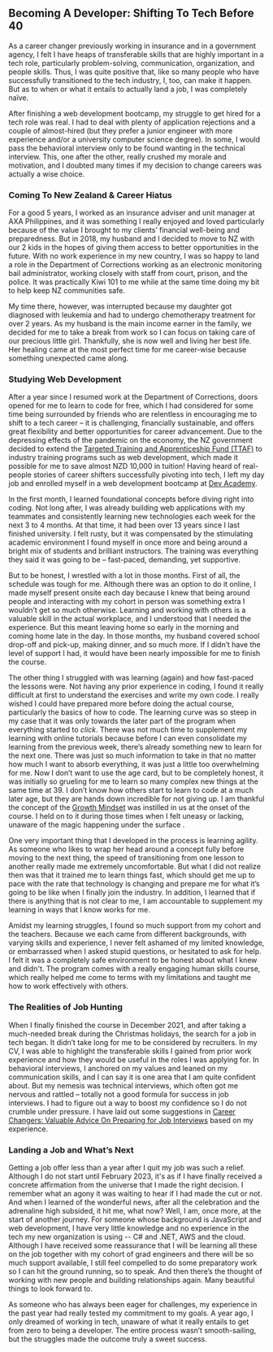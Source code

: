 ## Becoming A Developer: Shifting To Tech Before 40

As a career changer previously working in insurance and in a government agency, I felt I have heaps of transferable skills that are highly important in a tech role, particularly problem-solving, communication, organization, and people skills. Thus, I was quite positive that, like so many people who have successfully transitioned to the tech industry, I, too, can make it happen. But as to when or what it entails to actually land a job, I was completely naïve.

After finishing a web development bootcamp, my struggle to get hired for a tech role was real. I had to deal with plenty of application rejections and a couple of almost-hired (but they prefer a junior engineer with more experience and/or a university computer science degree). In some, I would pass the behavioral interview only to be found wanting in the technical interview. This, one after the other, really crushed my morale and motivation, and I doubted many times if my decision to change careers was actually a wise choice.

### Coming To New Zealand & Career Hiatus

For a good 5 years, I worked as an insurance adviser and unit manager at AXA Philippines, and it was something I really enjoyed and loved particularly because of the value I brought to my clients’ financial well-being and preparedness. But in 2018, my husband and I decided to move to NZ with our 2 kids in the hopes of giving them access to better opportunities in the future. With no work experience in my new country, I was so happy to land a role in the Department of Corrections working as an electronic monitoring bail administrator, working closely with staff from court, prison, and the police. It was practically Kiwi 101 to me while at the same time doing my bit to help keep NZ communities safe. 

My time there, however, was interrupted because my daughter got diagnosed with leukemia and had to undergo chemotherapy treatment for over 2 years. As my husband is the main income earner in the family, we decided for me to take a break from work so I can focus on taking care of our precious little girl. Thankfully, she is now well and living her best life. Her healing came at the most perfect time for me career-wise because something unexpected came along.

### Studying Web Development

After a year since I resumed work at the Department of Corrections, doors opened for me to learn to code for free, which I had considered for some time being surrounded by friends who are relentless in encouraging me to shift to a tech career – it is challenging, financially sustainable, and offers great flexibility and better opportunities for career advancement. Due to the depressing effects of the pandemic on the economy, the NZ government decided to extend the [Targeted Training and Apprenticeship Fund (TTAF)](https://www.careers.govt.nz/courses/funding-study-and-training/ttaf/) to industry training programs such as web development, which made it possible for me to save almost NZD 10,000 in tuition! Having heard of real-people stories of career shifters successfully pivoting into tech, I left my day job and enrolled myself in a web development bootcamp at [Dev Academy](https://devacademy.co.nz/). 

In the first month, I learned foundational concepts before diving right into coding. Not long after, I was already building web applications with my teammates and consistently learning new technologies each week for the next 3 to 4 months. At that time, it had been over 13 years since I last finished university. I felt rusty, but it was compensated by the stimulating academic environment I found myself in once more and being around a bright mix of students and brilliant instructors. The training was everything they said it was going to be – fast-paced, demanding, yet supportive. 

But to be honest, I wrestled with a lot in those months. First of all, the schedule was tough for me. Although there was an option to do it online, I made myself present onsite each day because I knew that being around people and interacting with my cohort in person was something extra I wouldn’t get so much otherwise. Learning and working with others is a valuable skill in the actual workplace, and I understood that I needed the experience. But this meant leaving home so early in the morning and coming home late in the day. In those months, my husband covered school drop-off and pick-up, making dinner, and so much more. If I didn’t have the level of support I had, it would have been nearly impossible for me to finish the course. 

The other thing I struggled with was learning (again) and how fast-paced the lessons were. Not having any prior experience in coding, I found it really difficult at first to understand the exercises and write my own code. I really wished I could have prepared more before doing the actual course, particularly the basics of how to code. The learning curve was so steep in my case that it was only towards the later part of the program when everything started to *click*. There was not much time to supplement my learning with online tutorials because before I can even consolidate my learning from the previous week, there’s already something new to learn for the next one. There was just so much information to take in that no matter how much I want to absorb everything, it was just a little too overwhelming for me. Now I don’t want to use the age card, but to be completely honest, it was initially so grueling for me to learn so many complex new things at the same time at 39. I don’t know how others start to learn to code at a much later age, but they are hands down incredible for not giving up. I am thankful the concept of the [Growth Mindset](https://www.youtube.com/watch?v=hiiEeMN7vbQ) was instilled in us at the onset of the course. I held on to it during those times when I felt uneasy or lacking, unaware of the magic happening under the surface .  

One very important thing that I developed in the process is learning agility. As someone who likes to wrap her head around a concept fully before moving to the next thing, the speed of transitioning from one lesson to another really made me extremely uncomfortable. But what I did not realize then was that it trained me to learn things fast, which should get me up to pace with the rate that technology is changing and prepare me for what it’s going to be like when I finally join the industry. In addition, I learned that if there is anything that is not clear to me, I am accountable to supplement my learning in ways that I know works for me.

Amidst my learning struggles, I found so much support from my cohort and the teachers. Because we each came from different backgrounds, with varying skills and experience, I never felt ashamed of my limited knowledge, or embarrassed when I asked stupid questions, or hesitated to ask for help. I felt it was a completely safe environment to be honest about what I knew and didn't. The program comes with a really engaging human skills course, which really helped me come to terms with my limitations and taught me how to work effectively with others. 

### The Realities of Job Hunting

When I finally finished the course in December 2021, and after taking a much-needed break during the Christmas holidays, the search for a job in tech began. It didn’t take long for me to be considered by recruiters. In my CV, I was able to highlight the transferable skills I gained from prior work experience and how they would be useful in the roles I was applying for. In behavioral interviews, I anchored on my values and leaned on my communication skills, and I can say it is one area that I am quite confident about. But my nemesis was technical interviews, which often got me nervous and rattled – totally not a good formula for success in job interviews. I had to figure out a way to boost my confidence so I do not crumble under pressure. I have laid out some suggestions in [Career Changers: Valuable Advice On Preparing for Job Interviews](https://beforeforty.hashnode.dev/new-to-tech-valuable-advice-on-preparing-for-job-interviews) based on my experience.

### Landing a Job and What’s Next

Getting a job offer less than a year after I quit my job was such a relief. Although I do not start until February 2023, it's as if I have finally received a concrete affirmation from the universe that I made the right decision. I remember what an agony it was waiting to hear if I had made the cut or not. And when I learned of the wonderful news, after all the celebration and the adrenaline high subsided, it hit me, what now? Well, I am, once more, at the start of another journey. For someone whose background is JavaScript and web development, I have very little knowledge and no experience in the tech my new organization is using -- C# and .NET, AWS and the cloud. Although I have received some reassurance that I will be learning all these on the job together with my cohort of grad engineers and there will be so much support available, I still feel compelled to do some preparatory work so I can hit the ground running, so to speak. And then there’s the thought of working with new people and building relationships again. Many beautiful things to look forward to.

As someone who has always been eager for challenges, my experience in the past year had really tested my commitment to my goals. A year ago, I only dreamed of working in tech, unaware of what it really entails to get from zero to being a developer. The entire process wasn’t smooth-sailing, but the struggles made the outcome truly a sweet success.
